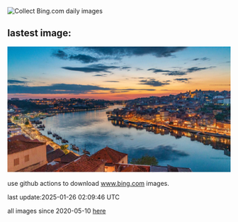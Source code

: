 ![Collect Bing.com daily images](https://github.com/counter2015/bing-daily-images/workflows/Collect%20Bing.com%20daily%20images/badge.svg)
## lastest image:
![](images/img.jpg)

use github actions to download www.bing.com images.

last update:2025-01-26 02:09:46 UTC

all images since 2020-05-10 [here](https://github.com/counter2015/bing-daily-images/tree/master/images) 
